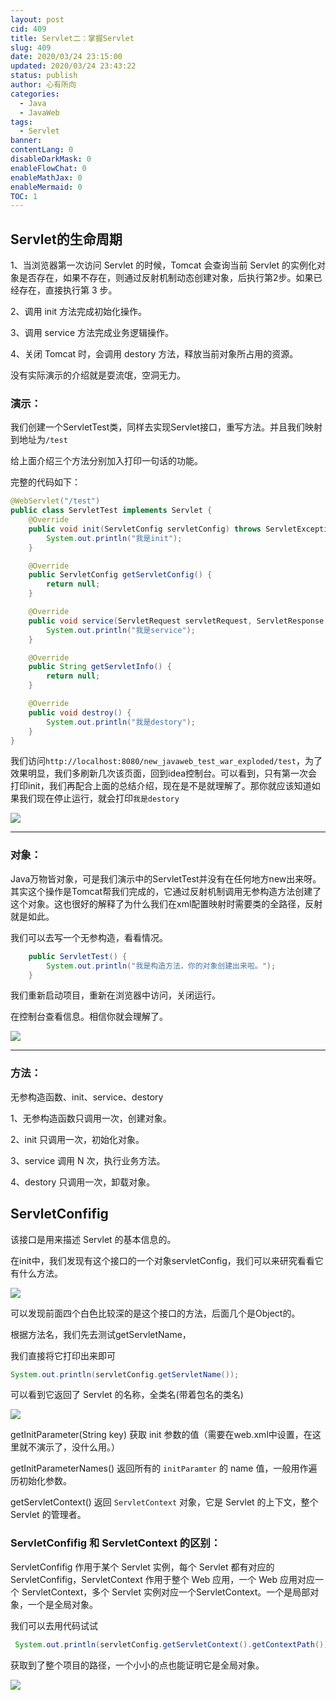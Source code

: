 ```yaml
---
layout: post
cid: 409
title: Servlet二：掌握Servlet
slug: 409
date: 2020/03/24 23:15:00
updated: 2020/03/24 23:43:22
status: publish
author: 心有所向
categories:
  - Java 
  - JavaWeb
tags: 
  - Servlet
banner: 
contentLang: 0
disableDarkMask: 0
enableFlowChat: 0
enableMathJax: 0
enableMermaid: 0
TOC: 1
---
```



## Servlet的生命周期

1、当浏览器第一次访问 Servlet 的时候，Tomcat 会查询当前 Servlet 的实例化对象是否存在，如果不存在，则通过反射机制动态创建对象，后执行第2步。如果已经存在，直接执⾏第 3 步。

2、调⽤ init ⽅法完成初始化操作。

3、调⽤ service ⽅法完成业务逻辑操作。

4、关闭 Tomcat 时，会调⽤ destory ⽅法，释放当前对象所占⽤的资源。

没有实际演示的介绍就是耍流氓，空洞无力。

### 演示：

我们创建一个ServletTest类，同样去实现Servlet接口，重写方法。并且我们映射到地址为`/test`

给上面介绍三个方法分别加入打印一句话的功能。

完整的代码如下：

```java
@WebServlet("/test")
public class ServletTest implements Servlet {
    @Override
    public void init(ServletConfig servletConfig) throws ServletException {
        System.out.println("我是init");
    }

    @Override
    public ServletConfig getServletConfig() {
        return null;
    }

    @Override
    public void service(ServletRequest servletRequest, ServletResponse servletResponse) throws ServletException, IOException {
        System.out.println("我是service");
    }

    @Override
    public String getServletInfo() {
        return null;
    }

    @Override
    public void destroy() {
        System.out.println("我是destory");
    }
}
```

我们访问`http://localhost:8080/new_javaweb_test_war_exploded/test`，为了效果明显，我们多刷新几次该页面，回到idea控制台。可以看到，只有第一次会打印init，我们再配合上面的总结介绍，现在是不是就理解了。那你就应该知道如果我们现在停止运行，就会打印`我是destory`

![](https://cdn.xn2001.com/2020/03/24/20200324134305.png)



---



### 对象：

Java万物皆对象，可是我们演示中的ServletTest并没有在任何地方new出来呀。其实这个操作是Tomcat帮我们完成的，它通过反射机制调用无参构造方法创建了这个对象。这也很好的解释了为什么我们在xml配置映射时需要类的全路径，反射就是如此。

我们可以去写一个无参构造，看看情况。

```java
    public ServletTest() {
        System.out.println("我是构造方法，你的对象创建出来啦。");
    }

```

我们重新启动项目，重新在浏览器中访问，关闭运行。

在控制台查看信息。相信你就会理解了。

![](https://cdn.xn2001.com/2020/03/24/20200324135625.png)

---



### 方法：

⽆参构造函数、init、service、destory

1、⽆参构造函数只调⽤⼀次，创建对象。

2、init 只调⽤⼀次，初始化对象。

3、service 调⽤ N 次，执⾏业务⽅法。

4、destory 只调⽤⼀次，卸载对象。

## ServletConfifig

该接⼝是⽤来描述 Servlet 的基本信息的。

在init中，我们发现有这个接口的一个对象servletConfig，我们可以来研究看看它有什么方法。

![](https://cdn.xn2001.com/2020/03/24/20200324152018.png)



可以发现前面四个白色比较深的是这个接口的方法，后面几个是Object的。

根据方法名，我们先去测试getServletName，

我们直接将它打印出来即可

```java
System.out.println(servletConfig.getServletName());
```

可以看到它返回了 Servlet 的名称，全类名(带着包名的类名)

![](https://cdn.xn2001.com/2020/03/24/20200324152419.png)



getInitParameter(String key) 获取 init 参数的值（需要在web.xml中设置，在这里就不演示了，没什么用。）

getInitParameterNames() 返回所有的 `initParamter` 的 name 值，⼀般用作遍历初始化参数。

getServletContext() 返回 `ServletContext` 对象，它是 Servlet 的上下⽂，整个 Servlet 的管理者。

### ServletConfifig 和 ServletContext 的区别：

ServletConfifig 作用于某个 Servlet 实例，每个 Servlet 都有对应的 ServletConfifig，ServletContext 作用于整个 Web 应⽤，⼀个 Web 应⽤对应⼀个 ServletContext，多个 Servlet 实例对应⼀个ServletContext。⼀个是局部对象，⼀个是全局对象。

我们可以去用代码试试

```java
 System.out.println(servletConfig.getServletContext().getContextPath());
```

获取到了整个项目的路径，一个小小的点也能证明它是全局对象。

![](https://cdn.xn2001.com/2020/03/24/20200324171358.png)